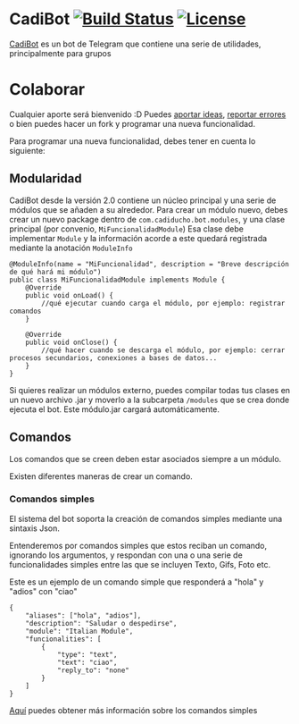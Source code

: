 # CadiBot [![Build Status](https://travis-ci.com/Cadiducho/CadiBot.svg?branch=development)](https://travis-ci.com/Cadiducho/CadiBot) [![License](https://img.shields.io/github/license/Cadiducho/CadiBot.svg)](https://github.com/Cadiducho/CadiBot/blob/development/LICENSE.md)

[CadiBot](https://telegram.me/Cadibot?start=hola) es un bot de Telegram que contiene una serie de utilidades, principalmente para grupos

# Colaborar
Cualquier aporte será bienvenido :D
Puedes [aportar ideas](https://github.com/Cadiducho/CadiBot/issues/new?template=feature_request.md), [reportar errores](https://github.com/Cadiducho/CadiBot/issues/new?template=bug_report.md) o bien puedes hacer un fork y programar una nueva funcionalidad.

Para programar una nueva funcionalidad, debes tener en cuenta lo siguiente:
## Modularidad
CadiBot desde la versión 2.0 contiene un núcleo principal y una serie de módulos que se añaden a su alrededor.
Para crear un módulo nuevo, debes crear un nuevo package dentro de `com.cadiducho.bot.modules`, y una clase principal (por convenio, `MiFuncionalidadModule`)
Esa clase debe implementar `Module` y la información acorde a este quedará registrada mediante la anotación `ModuleInfo`
```
@ModuleInfo(name = "MiFuncionalidad", description = "Breve descripción de qué hará mi módulo")
public class MiFuncionalidadModule implements Module {
    @Override
    public void onLoad() {
        //qué ejecutar cuando carga el módulo, por ejemplo: registrar comandos
    }

    @Override
    public void onClose() {
        //qué hacer cuando se descarga el módulo, por ejemplo: cerrar procesos secundarios, conexiones a bases de datos...
    }
}
```
Si quieres realizar un módulos externo, puedes compilar todas tus clases en un nuevo archivo .jar y moverlo a la subcarpeta `/modules` que se crea donde ejecuta el bot. Este módulo.jar cargará automáticamente.


## Comandos
Los comandos que se creen deben estar asociados siempre a un módulo.

Existen diferentes maneras de crear un comando.
### Comandos simples 
El sistema del bot soporta la creación de comandos simples mediante una sintaxis Json.

Entenderemos por comandos simples que estos reciban un comando, ignorando los argumentos, y respondan con una o una serie de funcionalidades simples entre las que se incluyen Texto, Gifs, Foto etc.

Este es un ejemplo de un comando simple que responderá a "hola" y "adios" con "ciao"
```
{
    "aliases": ["hola", "adios"],
    "description": "Saludar o despedirse",
    "module": "Italian Module",
    "funcionalities": [
        {
            "type": "text",
            "text": "ciao",
            "reply_to": "none"
        }
    ]
}
```
[Aquí](https://github.com/Cadiducho/CadiBot/tree/development/src/main/resources/commands) puedes obtener más información sobre los comandos simples
